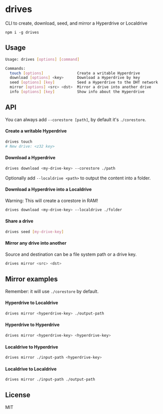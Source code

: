 # drives

CLI to create, download, seed, and mirror a Hyperdrive or Localdrive

```
npm i -g drives
```

## Usage
```bash
Usage: drives [options] [command]

Commands:
  touch [options]               Create a writable Hyperdrive
  download [options] <key>      Download a Hyperdrive by key
  seed [options] [key]          Seed a Hyperdrive to the DHT network
  mirror [options] <src> <dst>  Mirror a drive into another drive
  info [options] [key]          Show info about the Hyperdrive
```

## API
You can always add `--corestore [path]`, by default it's `./corestore`.

#### Create a writable Hyperdrive
```bash
drives touch
# New drive: <z32 key>
```

#### Download a Hyperdrive
```bash
drives download <my-drive-key> --corestore ./path
```

Optionally add `--localdrive <path>` to output the content into a folder.

#### Download a Hyperdrive into a Localdrive
Warning: This will create a corestore in RAM!

```bash
drives download <my-drive-key> --localdrive ./folder
```

#### Share a drive
```bash
drives seed [my-drive-key]
```

#### Mirror any drive into another
Source and destination can be a file system path or a drive key.

```bash
drives mirror <src> <dst>
```

## Mirror examples
Remember: it will use `./corestore` by default.

#### Hyperdrive to Localdrive
```bash
drives mirror <hyperdrive-key> ./output-path
```

#### Hyperdrive to Hyperdrive
```bash
drives mirror <hyperdrive-key> <hyperdrive-key>
```

#### Localdrive to Hyperdrive
```bash
drives mirror ./input-path <hyperdrive-key>
```

#### Localdrive to Localdrive
```bash
drives mirror ./input-path ./output-path
```

## License
MIT
